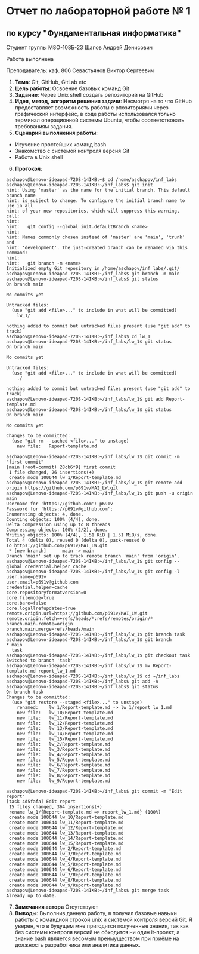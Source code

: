 # Отчет по лабораторной работе № 1
## по курсу "Фундаментальная информатика"

Студент группы М8О-108Б-23 Щапов Андрей Денисович

Работа выполнена 

Преподаватель: каф. 806 Севастьянов Виктор Сергеевич

1. **Тема**: Git, GitHub, GitLab etc
2. **Цель работы**: Освоение базовых команд Git
3. **Задание**: Через Unix shell создать репозиторий на GitHub
4. **Идея, метод, алгоритм решения задачи**: Несмотря на то что GitHub предоставляет возможность работы с рпозиториями через графический интерфейс, в ходе работы использовался только терминал операционной системы Ubuntu, чтобы соответствовать требованиям задания.
5. **Сценарий выполнения работы**: 
- Изучение простейших команд bash
- Знакомство с системой контроля версия Git
- Работа в Unix shell
6. **Протокол**: 
```aschapov@Lenovo-ideapad-720S-14IKB:~$ mkdir inf_labs
aschapov@Lenovo-ideapad-720S-14IKB:~$ cd /home/aschapov/inf_labs
aschapov@Lenovo-ideapad-720S-14IKB:~/inf_labs$ git init
hint: Using 'master' as the name for the initial branch. This default branch name
hint: is subject to change. To configure the initial branch name to use in all
hint: of your new repositories, which will suppress this warning, call:
hint: 
hint: 	git config --global init.defaultBranch <name>
hint: 
hint: Names commonly chosen instead of 'master' are 'main', 'trunk' and
hint: 'development'. The just-created branch can be renamed via this command:
hint: 
hint: 	git branch -m <name>
Initialized empty Git repository in /home/aschapov/inf_labs/.git/
aschapov@Lenovo-ideapad-720S-14IKB:~/inf_labs$ git branch -m main
aschapov@Lenovo-ideapad-720S-14IKB:~/inf_labs$ git status
On branch main

No commits yet

Untracked files:
  (use "git add <file>..." to include in what will be committed)
	lw_1/

nothing added to commit but untracked files present (use "git add" to track)
aschapov@Lenovo-ideapad-720S-14IKB:~/inf_labs$ cd lw_1
aschapov@Lenovo-ideapad-720S-14IKB:~/inf_labs/lw_1$ git status
On branch main

No commits yet

Untracked files:
  (use "git add <file>..." to include in what will be committed)
	./

nothing added to commit but untracked files present (use "git add" to track)
aschapov@Lenovo-ideapad-720S-14IKB:~/inf_labs/lw_1$ git add Report-template.md
aschapov@Lenovo-ideapad-720S-14IKB:~/inf_labs/lw_1$ git status
On branch main

No commits yet

Changes to be committed:
  (use "git rm --cached <file>..." to unstage)
	new file:   Report-template.md

aschapov@Lenovo-ideapad-720S-14IKB:~/inf_labs/lw_1$ git commit -m "first commit"
[main (root-commit) 28cb6f9] first commit
 1 file changed, 26 insertions(+)
 create mode 100644 lw_1/Report-template.md
aschapov@Lenovo-ideapad-720S-14IKB:~/inf_labs/lw_1$ git remote add origin https://github.com/p691v/MAI_LW.git
aschapov@Lenovo-ideapad-720S-14IKB:~/inf_labs/lw_1$ git push -u origin main
Username for 'https://github.com': p691v
Password for 'https://p691v@github.com': 
Enumerating objects: 4, done.
Counting objects: 100% (4/4), done.
Delta compression using up to 8 threads
Compressing objects: 100% (2/2), done.
Writing objects: 100% (4/4), 1.51 KiB | 1.51 MiB/s, done.
Total 4 (delta 0), reused 0 (delta 0), pack-reused 0
To https://github.com/p691v/MAI_LW.git
 * [new branch]      main -> main
Branch 'main' set up to track remote branch 'main' from 'origin'.
aschapov@Lenovo-ideapad-720S-14IKB:~/inf_labs/lw_1$ git config --global credential.helper cache
aschapov@Lenovo-ideapad-720S-14IKB:~/inf_labs/lw_1$ git config -l
user.name=p691v
user.email=p691v@github.com
credential.helper=cache
core.repositoryformatversion=0
core.filemode=true
core.bare=false
core.logallrefupdates=true
remote.origin.url=https://github.com/p691v/MAI_LW.git
remote.origin.fetch=+refs/heads/*:refs/remotes/origin/*
branch.main.remote=origin
branch.main.merge=refs/heads/main
aschapov@Lenovo-ideapad-720S-14IKB:~/inf_labs/lw_1$ git branch task
aschapov@Lenovo-ideapad-720S-14IKB:~/inf_labs/lw_1$ git branch
* main
  task
aschapov@Lenovo-ideapad-720S-14IKB:~/inf_labs/lw_1$ git checkout task
Switched to branch 'task'
aschapov@Lenovo-ideapad-720S-14IKB:~/inf_labs/lw_1$ mv Report-template.md report_lw_1.md
aschapov@Lenovo-ideapad-720S-14IKB:~/inf_labs/lw_1$ cd ~/inf_labs
aschapov@Lenovo-ideapad-720S-14IKB:~/inf_labs$ git add -A
aschapov@Lenovo-ideapad-720S-14IKB:~/inf_labs$ git status
On branch task
Changes to be committed:
  (use "git restore --staged <file>..." to unstage)
	renamed:    lw_1/Report-template.md -> lw_1/report_lw_1.md
	new file:   lw_10/Report-template.md
	new file:   lw_11/Report-template.md
	new file:   lw_12/Report-template.md
	new file:   lw_13/Report-template.md
	new file:   lw_14/Report-template.md
	new file:   lw_15/Report-template.md
	new file:   lw_2/Report-template.md
	new file:   lw_3/Report-template.md
	new file:   lw_4/Report-template.md
	new file:   lw_5/Report-template.md
	new file:   lw_6/Report-template.md
	new file:   lw_7/Report-template.md
	new file:   lw_8/Report-template.md
	new file:   lw_9/Report-template.md

aschapov@Lenovo-ideapad-720S-14IKB:~/inf_labs$ git commit -m "Edit report"
[task 4d5fafa] Edit report
 15 files changed, 364 insertions(+)
 rename lw_1/{Report-template.md => report_lw_1.md} (100%)
 create mode 100644 lw_10/Report-template.md
 create mode 100644 lw_11/Report-template.md
 create mode 100644 lw_12/Report-template.md
 create mode 100644 lw_13/Report-template.md
 create mode 100644 lw_14/Report-template.md
 create mode 100644 lw_15/Report-template.md
 create mode 100644 lw_2/Report-template.md
 create mode 100644 lw_3/Report-template.md
 create mode 100644 lw_4/Report-template.md
 create mode 100644 lw_5/Report-template.md
 create mode 100644 lw_6/Report-template.md
 create mode 100644 lw_7/Report-template.md
 create mode 100644 lw_8/Report-template.md
 create mode 100644 lw_9/Report-template.md
aschapov@Lenovo-ideapad-720S-14IKB:~/inf_labs$ git merge task
Already up to date.
```
7. **Замечания автора** Отсутствуют
8. **Выводы**: Выполнив данную работу, я получил базовые навыки работы с командной строкой unix и системой контроля версий Git. Я уверен, что в будущем мне пригодятся полученные знания, так как без системы контроля версий не обходится ни один it-проект, а знание bash является весомым преимуществом при приёме на должность разработчика или аналитика данных.
